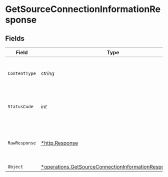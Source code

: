 # GetSourceConnectionInformationResponse


## Fields

| Field                                                                                                                           | Type                                                                                                                            | Required                                                                                                                        | Description                                                                                                                     |
| ------------------------------------------------------------------------------------------------------------------------------- | ------------------------------------------------------------------------------------------------------------------------------- | ------------------------------------------------------------------------------------------------------------------------------- | ------------------------------------------------------------------------------------------------------------------------------- |
| `ContentType`                                                                                                                   | *string*                                                                                                                        | :heavy_check_mark:                                                                                                              | HTTP response content type for this operation                                                                                   |
| `StatusCode`                                                                                                                    | *int*                                                                                                                           | :heavy_check_mark:                                                                                                              | HTTP response status code for this operation                                                                                    |
| `RawResponse`                                                                                                                   | [*http.Response](https://pkg.go.dev/net/http#Response)                                                                          | :heavy_check_mark:                                                                                                              | Raw HTTP response; suitable for custom response parsing                                                                         |
| `Object`                                                                                                                        | [*operations.GetSourceConnectionInformationResponseBody](../../models/operations/getsourceconnectioninformationresponsebody.md) | :heavy_minus_sign:                                                                                                              | OK                                                                                                                              |